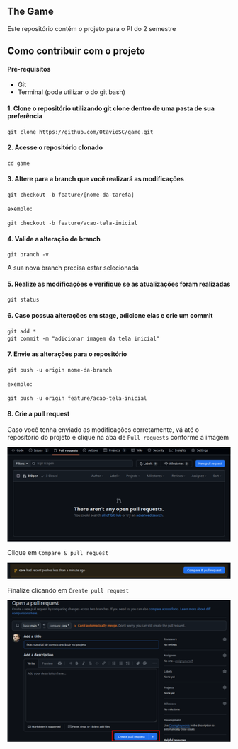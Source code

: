 ## The Game

Este repositório contém o projeto para o PI do 2 semestre

## Como contribuir com o projeto

#### Pré-requisitos
- Git
- Terminal (pode utilizar o do git bash)

#### 1. Clone o repositório utilizando git clone dentro de uma pasta de sua preferência
```
git clone https://github.com/OtavioSC/game.git
```

#### 2. Acesse o repositório clonado
```
cd game
```

#### 3. Altere para a branch que você realizará as modificações
```
git checkout -b feature/[nome-da-tarefa]

exemplo:

git checkout -b feature/acao-tela-inicial
```
#### 4. Valide a alteração de branch
```
git branch -v
```

A sua nova branch precisa estar selecionada

#### 5. Realize as modificações e verifique se as atualizações foram realizadas
```
git status
```

#### 6. Caso possua alterações em stage, adicione elas e crie um commit
```
git add *
git commit -m "adicionar imagem da tela inicial"
```

#### 7. Envie as alterações para o repositório
```
git push -u origin nome-da-branch

exemplo:

git push -u origin feature/acao-tela-inicial
```

#### 8. Crie a pull request
Caso você tenha enviado as modificações corretamente, vá até o repositório do projeto e clique na aba de `Pull requests` conforme a imagem

![alt text](.github/assets/pull-requests-section.png)

Clique em `Compare & pull request`

![alt text](.github/assets/create-pull-request.png)

Finalize clicando em `Create pull request`


![alt text](.github/assets/pull-request-button.png)

